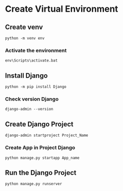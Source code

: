 # Create Virtual Environment
  ## Create venv
    python -m venv env
  ###  Activate the environment
    env\Scripts\activate.bat
  ## Install Django
    python -m pip install Django
  ### Check version Django
    django-admin --version
  ## Create Django Project
    django-admin startproject Project_Name
  ### Create App in Project Django
    python manage.py startapp App_name
  ## Run the Django Project
    python manage.py runserver
  
  
